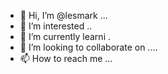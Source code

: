 - 👋 Hi, I’m @lesmark ...
- 👀 I’m interested ..
- 🌱 I’m currently learni .
- 💞️ I’m looking to collaborate on ....
- 📫 How to reach me ...

<!---
lesmark/lesmark is a ✨ special ✨ repository because its `README.md` (this file) appears on your GitHub profile.
You can click the Preview link to take a look at your changes.
--->
